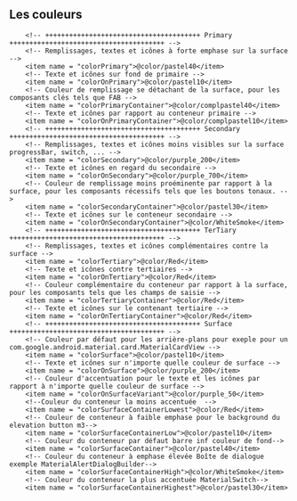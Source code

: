 ## Les couleurs
        <!-- +++++++++++++++++++++++++++++++++++++++ Primary +++++++++++++++++++++++++++++++++++++++ -->
        <!-- Remplissages, textes et icônes à forte emphase sur la surface -->
        <item name = "colorPrimary">@color/pastel40</item>
        <!-- Texte et icônes sur fond de primaire -->
        <item name = "colorOnPrimary">@color/pastel10</item>
        <!-- Couleur de remplissage se détachant de la surface, pour les composants clés tels que FAB -->
        <item name = "colorPrimaryContainer">@color/complpastel40</item>
        <!-- Texte et icônes par rapport au conteneur primaire -->
        <item name = "colorOnPrimaryContainer">@color/complpastel10</item>
        <!-- +++++++++++++++++++++++++++++++++++++++ Secondary +++++++++++++++++++++++++++++++++++++++ -->
        <!-- Remplissages, textes et icônes moins visibles sur la surface progressBar, switch, ... -->
        <item name = "colorSecondary">@color/purple_200</item>
        <!-- Texte et icônes en regard du secondaire -->
        <item name = "colorOnSecondary">@color/purple_700</item>
        <!-- Couleur de remplissage moins proéminente par rapport à la surface, pour les composants récessifs tels que les boutons tonaux. -->
        <item name = "colorSecondaryContainer">@color/pastel30</item>
        <!-- Texte et icônes sur le conteneur secondaire -->
        <item name = "colorOnSecondaryContainer">@color/WhiteSmoke</item>
        <!-- +++++++++++++++++++++++++++++++++++++++ TerTiary +++++++++++++++++++++++++++++++++++++++ -->
        <!-- Remplissages, textes et icônes complémentaires contre la surface -->
        <item name = "colorTertiary">@color/Red</item>
        <!-- Texte et icônes contre tertiaires -->
        <item name = "colorOnTertiary">@color/Red</item>
        <!-- Couleur complémentaire du conteneur par rapport à la surface, pour les composants tels que les champs de saisie -->
        <item name = "colorTertiaryContainer">@color/Red</item>
        <!-- Texte et icônes sur le contenant tertiaire -->
        <item name = "colorOnTertiaryContainer">@color/Red</item>
        <!-- +++++++++++++++++++++++++++++++++++++++ Surface +++++++++++++++++++++++++++++++++++++++ -->
        <!-- Couleur par défaut pour les arrière-plans pour exeple pour un com.google.android.material.card.MaterialCardView -->
        <item name = "colorSurface">@color/pastel10</item>
        <!-- Texte et icônes sur n'importe quelle couleur de surface -->
        <item name = "colorOnSurface">@color/purple_200</item>
        <!-- Couleur d'accentuation pour le texte et les icônes par rapport à n'importe quelle couleur de surface -->
        <item name = "colorOnSurfaceVariant">@color/purple_50</item>
        <!--Couleur du conteneur la moins accentuée  -->
        <item name = "colorSurfaceContainerLowest">@color/Red</item>
        <!-- Couleur de conteneur à faible emphase pour le background du elevation button m3-->
        <item name = "colorSurfaceContainerLow">@color/pastel10</item>
        <!-- Couleur du conteneur par défaut barre inf couleur de fond-->
        <item name = "colorSurfaceContainer">@color/pastel40</item>
        <!-- Couleur du conteneur à emphase élevée Boîte de dialogue exemple MaterialAlertDialogBuilder-->
        <item name = "colorSurfaceContainerHigh">@color/WhiteSmoke</item>
        <!-- Couleur du conteneur la plus accentuée MaterialSwitch-->
        <item name = "colorSurfaceContainerHighest">@color/pastel30</item>